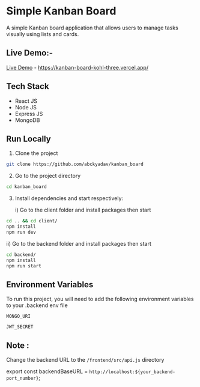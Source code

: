 # Simple Kanban Board

A simple Kanban board application that allows users to manage tasks visually using lists and cards.

## Live Demo:-

[Live Demo](https://kanban-board-kohl-three.vercel.app/) - https://kanban-board-kohl-three.vercel.app/

## Tech Stack

- React JS
- Node JS
- Express JS
- MongoDB

## Run Locally

1. Clone the project

```bash
git clone https://github.com/abckyadav/kanban_board
```

2. Go to the project directory

```bash
cd kanban_board
```

3. Install dependencies and start respectively:

   i) Go to the client folder and install packages then start

```bash
cd .. && cd client/
npm install
npm run dev
```

ii) Go to the backend folder and install packages then start

```bash
cd backend/
npm install
npm run start
```

## Environment Variables

To run this project, you will need to add the following environment variables to your .backend env file

`MONGO_URI`

`JWT_SECRET`

## Note :

Change the backend URL to the `/frontend/src/api.js` directory

export const backendBaseURL = `http://localhost:${your_backend-port_number}`;
